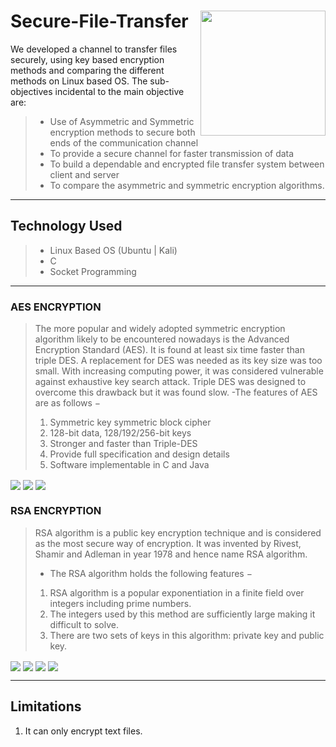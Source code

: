 # Secure-File-Transfer <img src="https://github.com/NikhilMishra1999/Secure-File-Transfer/blob/master/AES/SS/secure.png" height="200" align="right"> 
We developed a channel to transfer files securely, using key based encryption methods and comparing the different methods on Linux based OS. The sub-objectives incidental to the main objective are:
>	- Use of Asymmetric and Symmetric encryption methods to secure both ends of the communication channel
>	- To provide a secure channel for faster transmission of data
>	- To build a dependable and encrypted file transfer system between client and server
>	- To compare the asymmetric and symmetric encryption algorithms.
 ----------------
## Technology Used
> - Linux Based OS (Ubuntu | Kali)
> - C 
> - Socket Programming

 ----------------
### AES ENCRYPTION
> The more popular and widely adopted symmetric encryption algorithm likely to be encountered nowadays is the Advanced Encryption Standard (AES). It is found at least six time faster than triple DES. A replacement for DES was needed as its key size was too small. With increasing computing power, it was considered vulnerable against exhaustive key search attack. Triple DES was designed to overcome this drawback but it was found slow.
> -The features of AES are as follows −
> 1. Symmetric key symmetric block cipher
> 2. 128-bit data, 128/192/256-bit keys
> 3. Stronger and faster than Triple-DES
> 4. Provide full specification and design details
> 5. Software implementable in C and Java
<img src="https://raw.githubusercontent.com/NikhilMishra1999/Secure-File-Transfer/master/AES/final%20SS/Aes1.png" align="center">
<img src="https://raw.githubusercontent.com/NikhilMishra1999/Secure-File-Transfer/master/AES/final%20SS/Aes2.png" align="center">
<img src="https://raw.githubusercontent.com/NikhilMishra1999/Secure-File-Transfer/master/AES/final%20SS/Aes3.png" align="center">

### RSA ENCRYPTION
> RSA algorithm is a public key encryption technique and is considered as the most secure way of encryption. It was invented by Rivest, Shamir and Adleman in year 1978 and hence name RSA algorithm.
> - The RSA algorithm holds the following features −
> 1. RSA algorithm is a popular exponentiation in a finite field over integers including prime numbers.
> 2. The integers used by this method are sufficiently large making it difficult to solve.
> 3. There are two sets of keys in this algorithm: private key and public key.
<img src="https://raw.githubusercontent.com/NikhilMishra1999/Secure-File-Transfer/master/RSA/SS/client1.png" align="center">
<img src="https://raw.githubusercontent.com/NikhilMishra1999/Secure-File-Transfer/master/RSA/SS/client2.png" align="center">
<img src="https://raw.githubusercontent.com/NikhilMishra1999/Secure-File-Transfer/master/RSA/SS/server1.png" align="center">
<img src="https://raw.githubusercontent.com/NikhilMishra1999/Secure-File-Transfer/master/RSA/SS/server2.png" align="center">
 
 ----------------
## Limitations
1. It can only encrypt text files.
